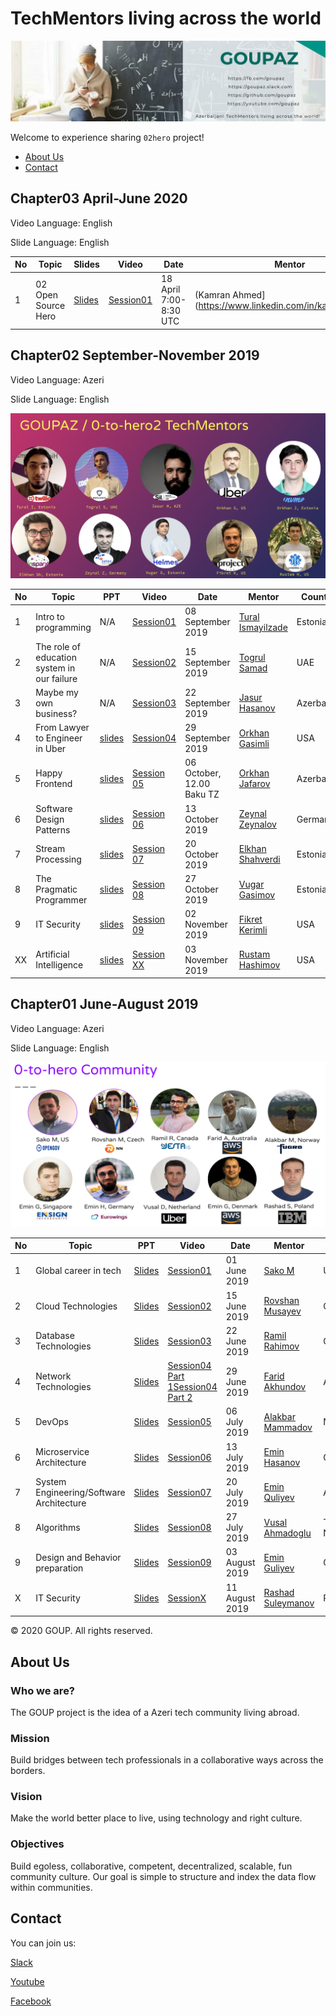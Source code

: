 
# TechMentors living across the world



![alt text](img/banner.png)

Welcome to experience sharing `02hero` project!

- [About Us](#aboutus)
- [Contact](#contact)


## Chapter03 April-June 2020

Video Language: English

Slide Language: English


|No| Topic | Slides|Video |Date|Mentor|Country|Co-host|
|------|----------------------|---------|---|-----|-----|------|------|
|1| 02 Open Source Hero|[Slides](slides/chapter03)|[Session01]()| 18 April 7:00-8:30 UTC | (Kamran Ahmed](https://www.linkedin.com/in/kaamranahmed)| Dubai| [expertech](https://expertech.az)|

## Chapter02  September-November 2019

Video Language: Azeri

Slide Language: English

![alt text](img/chapter02.png)

|No| Topic | PPT|Video |Date|Mentor|Country|
|------|----------------------|---------|---|-----|-----|------|
|1|Intro to programming|N/A|[Session01](https://www.youtube.com/watch?v=9Vr0ZdYCM70&feature=youtu.be)|08 September 2019|[Tural Ismayilzade](https://www.linkedin.com/in/turalismailzadeh/)|Estonia|
|2|The role of education system in our failure|N/A|[Session02](https://www.youtube.com/watch?v=N9hCfpJ9zBQ)|15 September 2019|[Togrul Samad](https://www.linkedin.com/in/togsam/?msgConversationId=6575044465281519616&msgOverlay=true)|UAE|
|3|Maybe my own business?|N/A|[Session03](https://www.youtube.com/watch?v=FsMBZDWG-mo)|22 September 2019|[Jasur Hasanov](https://www.linkedin.com/in/jasurhasanov/)|Azerbaijan|
|4|From Lawyer to Engineer in Uber|[slides](slides/chapter02/Session04_OrkhanG.pdf)|[Session04](https://www.youtube.com/watch?v=vusvbB1OfGs)|29 September 2019|[Orkhan Gasimli](https://www.linkedin.com/in/ogasimli/)|USA|
|5|Happy Frontend |[slides](slides/chapter02/Session05_OrkhanJ.pdf)|[Session 05]( https://youtu.be/5wsd_Yklzys)| 06 October, 12.00 Baku TZ|[Orkhan Jafarov](https://www.linkedin.com/in/orkhan-jafarov-b8792627/)|Azerbaijan|
|6|Software Design Patterns |[slides](slides/chapter02/Session06_ZeynalZ.pdf)|[Session 06](https://www.youtube.com/watch?v=wx3q1tKI3bs)| 13 October 2019|[Zeynal Zeynalov](https://www.linkedin.com/in/zeynal/)|Germany|
|7|Stream Processing |[slides](slides/chapter02/Session07_ElkhanS.pdf)|[Session 07](https://youtu.be/RQBDicJkbIUs)| 20 October 2019|[Elkhan Shahverdi](https://www.linkedin.com/in/elkhan-shahverdi-59356166/)|Estonia|
|8|The Pragmatic Programmer |[slides](slides/chapter02/Session08_VugarG.pdf)|[Session 08](https://www.youtube.com/watch?v=Mb-o16zY2do)| 27 October 2019|[Vugar Gasimov](https://www.linkedin.com/in/vugargasimov/)|Estonia|
|9|IT Security|[slides](slides/chapter02/Session09_.pdf)|[Session 09](https://www.youtube.com/watch?v=yrFyUEtjJBw)| 02 November 2019|[Fikret Kerimli](https://www.linkedin.com/in/fikrat-karimli-msc-oscp-cissp-ccsp-67aa7a104/)|USA|
|XX|Artificial Intelligence |[slides](slides/chapter02/SessionXX_RustamH.pdf)|[Session XX](https://youtu.be/Yv78-P9x3dw)| 03 November 2019|[Rustam Hashimov](https://www.linkedin.com/in/rustam-hashimov-2a05593a/)|USA|

## Chapter01 June-August 2019 

Video Language: Azeri

Slide Language: English

![alt text](img/chapter01.png)

|No| Topic | PPT|Video |Date|Mentor|Country|
|------|----------------------|---------|---|-----|-----|------|
|1| Global career in tech|[Slides](slides/chapter01/Session01_SakoM.pdf)|[Session01](https://www.youtube.com/watch?v=Kvr1S4USXOI)|01 June 2019|[Sako M](https://www.linkedin.com/in/sakom/)|USA|
|2| Cloud Technologies|[Slides](slides/chapter01/Session02_RovshanM.pdf)|[Session02](https://youtu.be/amnGyiPqJQ0)|15 June 2019|[Rovshan Musayev](https://www.linkedin.com/in/rovshan-musayev/)|Czech|
|3| Database Technologies|[Slides](slides/chapter01/Session03_RamilR.pdf)|[Session03](https://www.youtube.com/watch?v=iDgi0R5HylE)|22 June 2019|[Ramil Rahimov](https://www.linkedin.com/in/ramilrahimov/)|Canada|
|4| Network Technologies|[Slides](slides/chapter01/Session04_FaridA.pdf)|[Session04 Part 1](https://www.youtube.com/watch?v=XEzTDyF5LGw)[Session04 Part 2](https://www.youtube.com/watch?v=B-FYFbIM6tw)|29 June 2019|[Farid Akhundov](https://www.linkedin.com/in/farid-akhundov-34925b4b/)|Australia|
|5| DevOps|[Slides](slides/chapter01/Session05_AlakbarM.pdf)|[Session05](https://www.youtube.com/watch?v=w4Qqg1DIOM0)|06 July 2019|[Alakbar Mammadov](https://www.linkedin.com/in/alakbarm/)|Norway|
|6| Microservice Architecture|[Slides](slides/chapter01/Session06_EminH.pdf)|[Session06](https://www.youtube.com/watch?v=YzXuyDpUo9E)|13 July 2019|[Emin Hasanov](https://www.linkedin.com/in/eminhasanov/)|Germany|
|7| System Engineering/Software Architecture|[Slides](slides/chapter01/Session07_EminQ.pdf)|[Session07](https://youtu.be/s6FXRsO3mqs)|20 July 2019|[Emin Quliyev](https://www.linkedin.com/in/emin-ghuliev-461a22129/)|Azerbaijan|
|8| Algorithms|[Slides](slides/chapter01/Session08_VusalH.pdf)|[Session08](https://www.youtube.com/watch?v=KoAuS2A1j9Y)|27 July 2019|[Vusal Ahmadoglu](https://www.linkedin.com/in/vusaldadalov/)|The Netherlan|
|9|Design and Behavior preparation|[Slides](slides/chapter01/Session09_EminG.pdf)|[Session09](https://youtu.be/z_O_AZhNqdQ)|03 August 2019|[Emin Guliyev](https://www.linkedin.com/in/eminguliyev/)|Germany|
|X| IT Security|[Slides](slides/chapter01/Session10_RashadS.pdf)|[SessionX](https://www.youtube.com/watch?v=njEZV81T4k4)|11 August 2019|[Rashad Suleymanov](https://www.linkedin.com/in/rashad-suleymanov-b7293a41/)|Poland|

© 2020 GOUP. All rights reserved.

## About Us

### Who we are?
The GOUP project is the idea of a Azeri tech community living abroad.

### Mission
Build bridges between tech professionals in a collaborative ways across the borders.

### Vision
Make the world better place to live, using technology and right culture.

### Objectives
Build egoless, collaborative, competent,  decentralized, scalable, fun community culture.
Our goal is simple to structure and index the data flow within communities. 


## Contact
You can join us:

[Slack](https://join.slack.com/t/goupaz/shared_invite/enQtMjU1MjM5MDc2MzQxLWJkMTZiMGFhZDA3ZDkwZTgxMDNhMzc4YjFkZTBjZGMxZmQxYzA0NjEyMDM1ODVjMTBiYWUxN2UzMDVlNmYzMjU)

[Youtube](https://www.youtube.com/goupaz)

[Facebook](https://www.facebook.com/goupaz)
